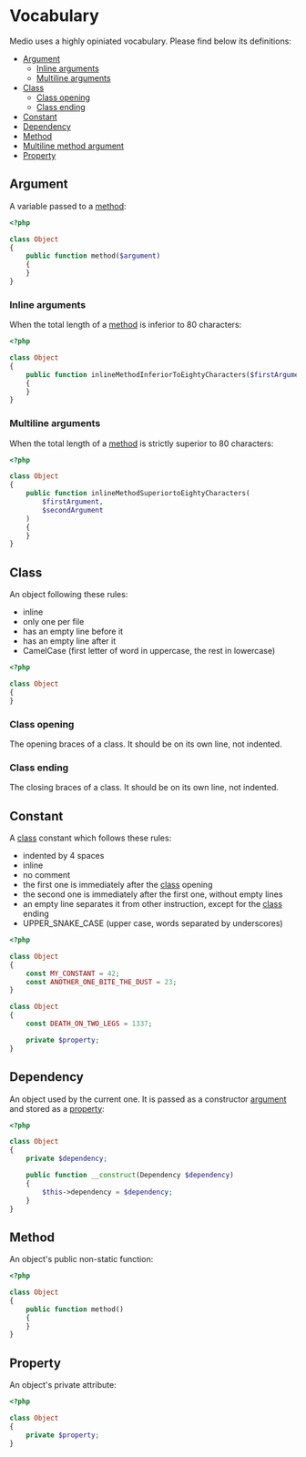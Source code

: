 # Vocabulary

Medio uses a highly opiniated vocabulary. Please find below its definitions:

* [Argument](#argument)
    * [Inline arguments](#inline-arguments)
    * [Multiline arguments](#multiline-arguments)
* [Class](#class)
    * [Class opening](#class-opening)
    * [Class ending](#class-ending)
* [Constant](#constant)
* [Dependency](#dependency)
* [Method](#method)
* [Multiline method argument]()
* [Property](#property)

## Argument

A variable passed to a [method](#method):

```php
<?php

class Object
{
    public function method($argument)
    {
    }
}
```

### Inline arguments

When the total length of a [method](#method) is inferior to 80 characters:

```php
<?php

class Object
{
    public function inlineMethodInferiorToEightyCharacters($firstArgument)
    {
    }
}
```

### Multiline arguments

When the total length of a [method](#method) is strictly superior to 80 characters:

```php
<?php

class Object
{
    public function inlineMethodSuperiortoEightyCharacters(
        $firstArgument,
        $secondArgument
    )
    {
    }
}
```

## Class

An object following these rules:

* inline
* only one per file
* has an empty line before it
* has an empty line after it
* CamelCase (first letter of word in uppercase, the rest in lowercase)

```php
<?php

class Object
{
}
```

### Class opening

The opening braces of a class. It should be on its own line, not indented.

### Class ending

The closing braces of a class. It should be on its own line, not indented.

## Constant

A [class](#class) constant which follows these rules:

* indented by 4 spaces
* inline
* no comment
* the first one is immediately after the [class](#class) opening
* the second one is immediately after the first one, without empty lines
* an empty line separates it from other instruction, except for the [class](#class) ending
* UPPER_SNAKE_CASE (upper case, words separated by underscores)

```php
<?php

class Object
{
    const MY_CONSTANT = 42;
    const ANOTHER_ONE_BITE_THE_DUST = 23;
}

class Object
{
    const DEATH_ON_TWO_LEGS = 1337;

    private $property;
}
```

## Dependency

An object used by the current one. It is passed as a constructor
[argument](#argument) and stored as a [property](#property):

```php
<?php

class Object
{
    private $dependency;

    public function __construct(Dependency $dependency)
    {
        $this->dependency = $dependency;
    }
}
```

## Method

An object's public non-static function:

```php
<?php

class Object
{
    public function method()
    {
    }
}
```

## Property

An object's private attribute:

```php
<?php

class Object
{
    private $property;
}
```
